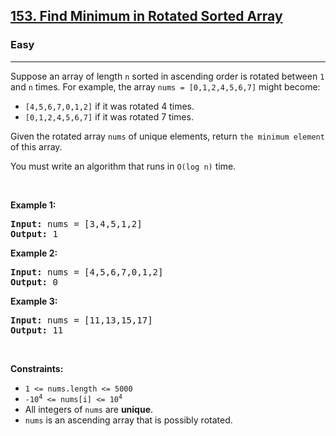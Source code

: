 <h2><a href="https://leetcode.com/problems/find-minimum-in-rotated-sorted-array">153. Find Minimum in Rotated Sorted Array</a></h2>
<h3>Easy</h3>
<hr>

<p>Suppose an array of length <code>n</code> sorted in ascending order is rotated between <code>1</code> and <code>n</code> times.  
For example, the array <code>nums = [0,1,2,4,5,6,7]</code> might become:</p>

<ul>
  <li><code>[4,5,6,7,0,1,2]</code> if it was rotated 4 times.</li>
  <li><code>[0,1,2,4,5,6,7]</code> if it was rotated 7 times.</li>
</ul>

<p>Given the rotated array <code>nums</code> of unique elements, return <code>the minimum element</code> of this array.</p>

<p>You must write an algorithm that runs in <code>O(log n)</code> time.</p>

<p>&nbsp;</p>

<p><strong class="example">Example 1:</strong></p>
<pre>
<strong>Input:</strong> nums = [3,4,5,1,2]
<strong>Output:</strong> 1
</pre>

<p><strong class="example">Example 2:</strong></p>
<pre>
<strong>Input:</strong> nums = [4,5,6,7,0,1,2]
<strong>Output:</strong> 0
</pre>

<p><strong class="example">Example 3:</strong></p>
<pre>
<strong>Input:</strong> nums = [11,13,15,17]
<strong>Output:</strong> 11
</pre>

<p>&nbsp;</p>

<p><strong>Constraints:</strong></p>
<ul>
  <li><code>1 &lt;= nums.length &lt;= 5000</code></li>
  <li><code>-10<sup>4</sup> &lt;= nums[i] &lt;= 10<sup>4</sup></code></li>
  <li>All integers of <code>nums</code> are <strong>unique</strong>.</li>
  <li><code>nums</code> is an ascending array that is possibly rotated.</li>
</ul>
